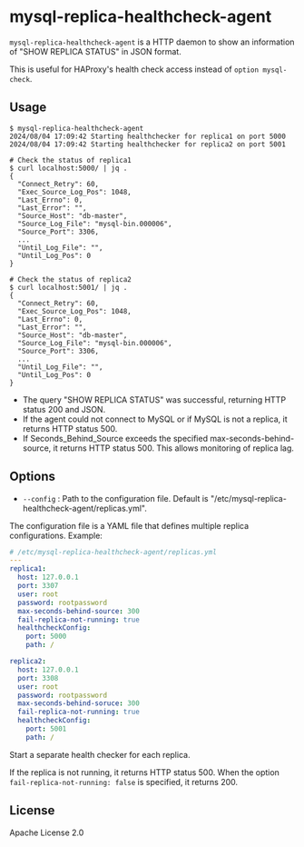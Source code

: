 # mysql-replica-healthcheck-agent

`mysql-replica-healthcheck-agent` is a HTTP daemon to show an information of "SHOW REPLICA STATUS" in JSON format.

This is useful for HAProxy's health check access instead of `option mysql-check`.

## Usage

```
$ mysql-replica-healthcheck-agent
2024/08/04 17:09:42 Starting healthchecker for replica1 on port 5000
2024/08/04 17:09:42 Starting healthchecker for replica2 on port 5001
```

```
# Check the status of replica1
$ curl localhost:5000/ | jq .
{
  "Connect_Retry": 60,
  "Exec_Source_Log_Pos": 1048,
  "Last_Errno": 0,
  "Last_Error": "",
  "Source_Host": "db-master",
  "Source_Log_File": "mysql-bin.000006",
  "Source_Port": 3306,
  ...
  "Until_Log_File": "",
  "Until_Log_Pos": 0
}

# Check the status of replica2
$ curl localhost:5001/ | jq .
{
  "Connect_Retry": 60,
  "Exec_Source_Log_Pos": 1048,
  "Last_Errno": 0,
  "Last_Error": "",
  "Source_Host": "db-master",
  "Source_Log_File": "mysql-bin.000006",
  "Source_Port": 3306,
  ...
  "Until_Log_File": "",
  "Until_Log_Pos": 0
}
```

- The query "SHOW REPLICA STATUS" was successful, returning HTTP status 200 and JSON.
- If the agent could not connect to MySQL or if MySQL is not a replica, it returns HTTP status 500.
- If Seconds_Behind_Source exceeds the specified max-seconds-behind-source, it returns HTTP status 500. This allows monitoring of replica lag.

## Options

- `--config` : Path to the configuration file. Default is "/etc/mysql-replica-healthcheck-agent/replicas.yml".

The configuration file is a YAML file that defines multiple replica configurations. Example:

```yaml
# /etc/mysql-replica-healthcheck-agent/replicas.yml
---
replica1:
  host: 127.0.0.1
  port: 3307
  user: root
  password: rootpassword
  max-seconds-behind-source: 300
  fail-replica-not-running: true
  healthcheckConfig:
    port: 5000
    path: /

replica2:
  host: 127.0.0.1
  port: 3308
  user: root
  password: rootpassword
  max-seconds-behind-soruce: 300
  fail-replica-not-running: true
  healthcheckConfig:
    port: 5001
    path: /

```

Start a separate health checker for each replica.

If the replica is not running, it returns HTTP status 500. When the option `fail-replica-not-running: false` is specified, it returns 200.

## License

Apache License 2.0
